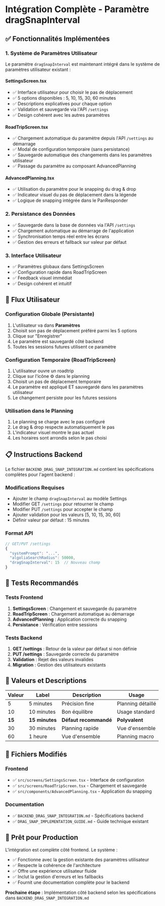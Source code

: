# Intégration Complète - Paramètre dragSnapInterval

## ✅ Fonctionnalités Implémentées

### 1. Système de Paramètres Utilisateur
Le paramètre `dragSnapInterval` est maintenant intégré dans le système de paramètres utilisateur existant :

#### **SettingsScreen.tsx**
- ✅ Interface utilisateur pour choisir le pas de déplacement
- ✅ 5 options disponibles : 5, 10, 15, 30, 60 minutes
- ✅ Descriptions explicatives pour chaque option
- ✅ Validation et sauvegarde via l'API `/settings`
- ✅ Design cohérent avec les autres paramètres

#### **RoadTripScreen.tsx**
- ✅ Chargement automatique du paramètre depuis l'API `/settings` au démarrage
- ✅ Modal de configuration temporaire (sans persistance)
- ✅ Sauvegarde automatique des changements dans les paramètres utilisateur
- ✅ Passage du paramètre au composant AdvancedPlanning

#### **AdvancedPlanning.tsx**
- ✅ Utilisation du paramètre pour le snapping du drag & drop
- ✅ Indicateur visuel du pas de déplacement dans la légende
- ✅ Logique de snapping intégrée dans le PanResponder

### 2. Persistance des Données
- ✅ Sauvegarde dans la base de données via l'API `/settings`
- ✅ Chargement automatique au démarrage de l'application
- ✅ Synchronisation temps réel entre les écrans
- ✅ Gestion des erreurs et fallback sur valeur par défaut

### 3. Interface Utilisateur
- ✅ Paramètres globaux dans SettingsScreen
- ✅ Configuration rapide dans RoadTripScreen
- ✅ Feedback visuel immédiat
- ✅ Design cohérent et intuitif

## 🔄 Flux Utilisateur

### Configuration Globale (Persistante)
1. L'utilisateur va dans **Paramètres**
2. Choisit son pas de déplacement préféré parmi les 5 options
3. Clique sur "Enregistrer"
4. Le paramètre est sauvegardé côté backend
5. Toutes les sessions futures utilisent ce paramètre

### Configuration Temporaire (RoadTripScreen)
1. L'utilisateur ouvre un roadtrip
2. Clique sur l'icône ⚙️ dans le planning
3. Choisit un pas de déplacement temporaire
4. Le paramètre est appliqué ET sauvegardé dans les paramètres utilisateur
5. Le changement persiste pour les futures sessions

### Utilisation dans le Planning
1. Le planning se charge avec le pas configuré
2. Le drag & drop respecte automatiquement le pas
3. L'indicateur visuel montre le pas actuel
4. Les horaires sont arrondis selon le pas choisi

## 📋 Instructions Backend

Le fichier `BACKEND_DRAG_SNAP_INTEGRATION.md` contient les spécifications complètes pour l'agent backend :

### Modifications Requises
- Ajouter le champ `dragSnapInterval` au modèle Settings
- Modifier GET `/settings` pour retourner le champ
- Modifier PUT `/settings` pour accepter le champ
- Ajouter validation pour les valeurs [5, 10, 15, 30, 60]
- Définir valeur par défaut : 15 minutes

### Format API
```javascript
// GET/PUT /settings
{
  "systemPrompt": "...",
  "algoliaSearchRadius": 50000,
  "dragSnapInterval": 15  // Nouveau champ
}
```

## 🧪 Tests Recommandés

### Tests Frontend
1. **SettingsScreen** : Changement et sauvegarde du paramètre
2. **RoadTripScreen** : Chargement automatique au démarrage
3. **AdvancedPlanning** : Application correcte du snapping
4. **Persistance** : Vérification entre sessions

### Tests Backend
1. **GET /settings** : Retour de la valeur par défaut si non définie
2. **PUT /settings** : Sauvegarde correcte du paramètre
3. **Validation** : Rejet des valeurs invalides
4. **Migration** : Gestion des utilisateurs existants

## 🎯 Valeurs et Descriptions

| Valeur | Label | Description | Usage |
|--------|-------|-------------|-------|
| 5 | 5 minutes | Précision fine | Planning détaillé |
| 10 | 10 minutes | Bon équilibre | Usage standard |
| **15** | **15 minutes** | **Défaut recommandé** | **Polyvalent** |
| 30 | 30 minutes | Planning rapide | Vue d'ensemble |
| 60 | 1 heure | Vue d'ensemble | Planning macro |

## 🔧 Fichiers Modifiés

### Frontend
- ✅ `src/screens/SettingsScreen.tsx` - Interface de configuration
- ✅ `src/screens/RoadTripScreen.tsx` - Chargement et sauvegarde
- ✅ `src/components/AdvancedPlanning.tsx` - Application du snapping

### Documentation
- ✅ `BACKEND_DRAG_SNAP_INTEGRATION.md` - Spécifications backend
- ✅ `DRAG_SNAP_IMPLEMENTATION_GUIDE.md` - Guide technique existant

## 🚀 Prêt pour Production

L'intégration est complète côté frontend. Le système :
- ✅ Fonctionne avec la gestion existante des paramètres utilisateur
- ✅ Respecte la cohérence de l'architecture
- ✅ Offre une expérience utilisateur fluide
- ✅ Inclut la gestion d'erreurs et les fallbacks
- ✅ Fournit une documentation complète pour le backend

**Prochaine étape** : Implémentation côté backend selon les spécifications dans `BACKEND_DRAG_SNAP_INTEGRATION.md`
